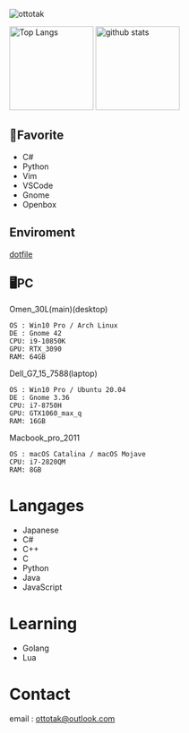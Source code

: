 <p align="left">
  <img src="https://komarev.com/ghpvc/?username=ottotak&style=flat-square" alt="ottotak" />
  </p>

<p align="left"> 
  <img alt="Top Langs" height="150px" src="https://github-readme-stats.vercel.app/api/top-langs/?username=ottotak&layout=compact&show_icons=true&theme=onedark" />
  <img alt="github stats" height="150px" src="https://github-readme-stats.vercel.app/api?username=ottotak&theme=onedark&show_icons=ture" />
</p>

## 🌟Favorite
- C#   
- Python  
- Vim
- VSCode
- Gnome
- Openbox
## Enviroment
[dotfile](https://github.com/ottotak/dotfile)
## 🖥PC
Omen_30L(main)(desktop)
```
OS : Win10 Pro / Arch Linux
DE : Gnome 42
CPU: i9-10850K
GPU: RTX_3090
RAM: 64GB
```
Dell_G7_15_7588(laptop)
```
OS : Win10 Pro / Ubuntu 20.04
DE : Gnome 3.36
CPU: i7-8750H
GPU: GTX1060_max_q
RAM: 16GB
```
Macbook_pro_2011
```
OS : macOS Catalina / macOS Mojave
CPU: i7-2820QM
RAM: 8GB
```
# Langages
- Japanese
- C#
- C++
- C
- Python
- Java
- JavaScript

# Learning
- Golang
- Lua
# Contact
email : ottotak@outlook.com
